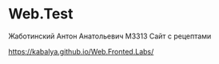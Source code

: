 # Web.Test
Жаботинский Антон Анатольевич
М3313
Сайт с рецептами

https://kabalya.github.io/Web.Fronted.Labs/
